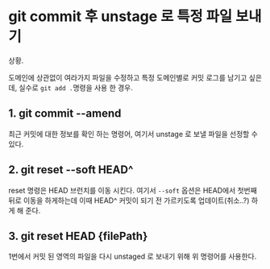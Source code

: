 # git commit 후 unstage 로 특정 파일 보내기
상황.

도메인에 상관없이 여라가지 파일을 수정하고 특정 도메인별로 커밋 로그를 남기고 싶은데, 실수로 ```git add .```명령을 사용 한 경우.


## 1. git commit --amend
최근 커밋에 대한 정보를 확인 하는 명령어, 여기서 unstage 로 보낼 파일을 선정할 수 있다.

## 2. git reset --soft HEAD^
reset 명령은 HEAD 브런치를 이동 시킨다. 여기서 ```--soft``` 옵션은 HEAD에서 첫번째 뒤로 이동을 하게하는데 이때 HEAD^ 커밋이 되기 전 가르키도록 업데이트(취소..?) 하게 해 준다.

## 3. git reset HEAD {filePath}
1번에서 커밋 된 영역의 파일을 다시 unstaged 로 보내기 위해 위 명령어를 사용한다.
